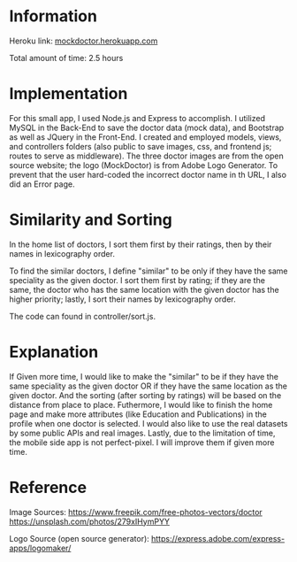 # Information

Heroku link: [mockdoctor.herokuapp.com](https://mockdoctor.herokuapp.com)

Total amount of time: 2.5 hours

# Implementation

For this small app, I used Node.js and Express to accomplish. I utilized MySQL in the Back-End to save the doctor data (mock data), and Bootstrap as well as JQuery in the Front-End. I created and employed models, views, and controllers folders (also public to save images, css, and frontend js; routes to serve as middleware). 
The three doctor images are from the open source website; the logo (MockDoctor) is from Adobe Logo Generator. To prevent that the user hard-coded the incorrect doctor name in th URL, I also did an Error page.

# Similarity and Sorting

In the home list of doctors, I sort them first by their ratings, then by their names in lexicography order.

To find the similar doctors, I define "similar" to be only if they have the same speciality as the given doctor. I sort them first by rating; if they are the same, the doctor who has the same location with the given doctor has the higher priority; lastly, I sort their names by lexicography order.

The code can found in controller/sort.js.

# Explanation

If Given more time, I would like to make the "similar" to be if they have the same speciality as the given doctor OR if they have the same location as the given doctor. And the sorting (after sorting by ratings) will be based on the distance from place to place. Futhermore, I would like to finish the home page and make more attributes (like Education and Publications) in the profile when one doctor is selected. I would also like to use the real datasets by some public APIs and real images. Lastly, due to the limitation of time, the mobile side app is not perfect-pixel. I will improve them if given more time.

# Reference

Image Sources:
https://www.freepik.com/free-photos-vectors/doctor
https://unsplash.com/photos/279xIHymPYY

Logo Source (open source generator):
https://express.adobe.com/express-apps/logomaker/
